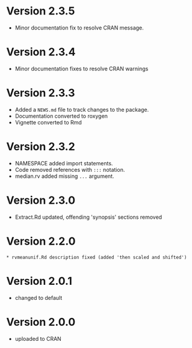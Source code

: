 # Version 2.3.5
  * Minor documentation fix to resolve CRAN message.

# Version 2.3.4
  * Minor documentation fixes to resolve CRAN warnings

# Version 2.3.3
  * Added a `NEWS.md` file to track changes to the package.
  * Documentation converted to roxygen
  * Vignette converted to Rmd

# Version 2.3.2
  * NAMESPACE added import statements.
  * Code removed references with `:::` notation.
  * median.rv added missing `...` argument.

# Version 2.3.0
  * Extract.Rd updated, offending 'synopsis' sections removed

# Version 2.2.0
	* rvmeanunif.Rd description fixed (added 'then scaled and shifted')

# Version 2.0.1
  * changed to default

# Version 2.0.0 
  * uploaded to CRAN

